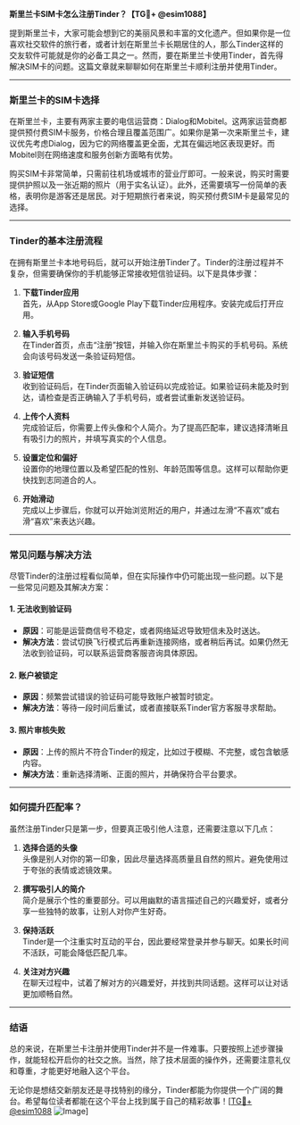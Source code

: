 **斯里兰卡SIM卡怎么注册Tinder？【TG💪+ @esim1088】**

提到斯里兰卡，大家可能会想到它的美丽风景和丰富的文化遗产。但如果你是一位喜欢社交软件的旅行者，或者计划在斯里兰卡长期居住的人，那么Tinder这样的交友软件可能就是你的必备工具之一。然而，要在斯里兰卡使用Tinder，首先得解决SIM卡的问题。这篇文章就来聊聊如何在斯里兰卡顺利注册并使用Tinder。

---

### 斯里兰卡的SIM卡选择

在斯里兰卡，主要有两家主要的电信运营商：Dialog和Mobitel。这两家运营商都提供预付费SIM卡服务，价格合理且覆盖范围广。如果你是第一次来斯里兰卡，建议优先考虑Dialog，因为它的网络覆盖更全面，尤其在偏远地区表现更好。而Mobitel则在网络速度和服务创新方面略有优势。

购买SIM卡非常简单，只需前往机场或城市的营业厅即可。一般来说，购买时需要提供护照以及一张近期的照片（用于实名认证）。此外，还需要填写一份简单的表格，表明你是游客还是居民。对于短期旅行者来说，购买预付费SIM卡是最常见的选择。

---

### Tinder的基本注册流程

在拥有斯里兰卡本地号码后，就可以开始注册Tinder了。Tinder的注册过程并不复杂，但需要确保你的手机能够正常接收短信验证码。以下是具体步骤：

1. **下载Tinder应用**  
   首先，从App Store或Google Play下载Tinder应用程序。安装完成后打开应用。

2. **输入手机号码**  
   在Tinder首页，点击“注册”按钮，并输入你在斯里兰卡购买的手机号码。系统会向该号码发送一条验证码短信。

3. **验证短信**  
   收到验证码后，在Tinder页面输入验证码以完成验证。如果验证码未能及时到达，请检查是否正确输入了手机号码，或者尝试重新发送验证码。

4. **上传个人资料**  
   完成验证后，你需要上传头像和个人简介。为了提高匹配率，建议选择清晰且有吸引力的照片，并填写真实的个人信息。

5. **设置定位和偏好**  
   设置你的地理位置以及希望匹配的性别、年龄范围等信息。这样可以帮助你更快找到志同道合的人。

6. **开始滑动**  
   完成以上步骤后，你就可以开始浏览附近的用户，并通过左滑“不喜欢”或右滑“喜欢”来表达兴趣。

---

### 常见问题与解决方法

尽管Tinder的注册过程看似简单，但在实际操作中仍可能出现一些问题。以下是一些常见问题及其解决方案：

#### 1. **无法收到验证码**
   - **原因**：可能是运营商信号不稳定，或者网络延迟导致短信未及时送达。
   - **解决方法**：尝试切换飞行模式后再重新连接网络，或者稍后再试。如果仍然无法收到验证码，可以联系运营商客服咨询具体原因。

#### 2. **账户被锁定**
   - **原因**：频繁尝试错误的验证码可能导致账户被暂时锁定。
   - **解决方法**：等待一段时间后重试，或者直接联系Tinder官方客服寻求帮助。

#### 3. **照片审核失败**
   - **原因**：上传的照片不符合Tinder的规定，比如过于模糊、不完整，或包含敏感内容。
   - **解决方法**：重新选择清晰、正面的照片，并确保符合平台要求。

---

### 如何提升匹配率？

虽然注册Tinder只是第一步，但要真正吸引他人注意，还需要注意以下几点：

1. **选择合适的头像**  
   头像是别人对你的第一印象，因此尽量选择高质量且自然的照片。避免使用过于夸张的表情或滤镜效果。

2. **撰写吸引人的简介**  
   简介是展示个性的重要部分。可以用幽默的语言描述自己的兴趣爱好，或者分享一些独特的故事，让别人对你产生好奇。

3. **保持活跃**  
   Tinder是一个注重实时互动的平台，因此要经常登录并参与聊天。如果长时间不活跃，可能会降低匹配几率。

4. **关注对方兴趣**  
   在聊天过程中，试着了解对方的兴趣爱好，并找到共同话题。这样可以让对话更加顺畅自然。

---

### 结语

总的来说，在斯里兰卡注册并使用Tinder并不是一件难事。只要按照上述步骤操作，就能轻松开启你的社交之旅。当然，除了技术层面的操作外，还需要注意礼仪和尊重，才能更好地融入这个平台。

无论你是想结交新朋友还是寻找特别的缘分，Tinder都能为你提供一个广阔的舞台。希望每位读者都能在这个平台上找到属于自己的精彩故事！[[TG💪+ @esim1088](https://t.me/s/esim1088) ![Image](https://i.postimg.cc/4NQfJmqS/Snipaste-2025-05-13-00-14-12.png)]